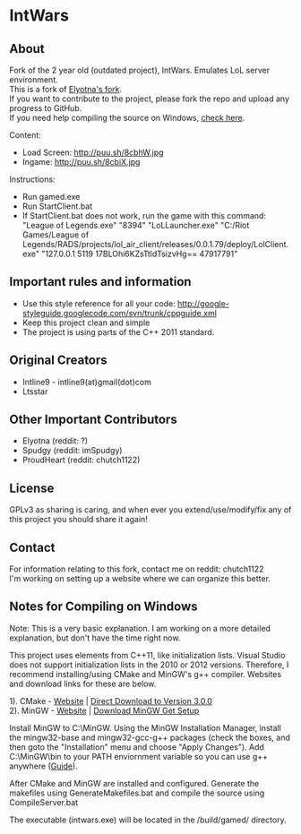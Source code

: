 IntWars
==================
About
------
Fork of the 2 year old (outdated project), IntWars. Emulates LoL server environment.  
This is a fork of [Elyotna's fork](https://github.com/Elyotna/IntWars).   
If you want to contribute to the project, please fork the repo and upload any progress to GitHub.  
If you need help compiling the source on Windows, [check here](#notes-for-compiling-on-windows).

Content:
* Load Screen: http://puu.sh/8cbhW.jpg
* Ingame: http://puu.sh/8cbiX.jpg


Instructions:
* Run gamed.exe
* Run StartClient.bat
* If StartClient.bat does not work, run the game with this command: "League of Legends.exe" "8394" "LoLLauncher.exe" "C:/Riot Games/League of Legends/RADS/projects/lol_air_client/releases/0.0.1.79/deploy/LolClient.exe" "127.0.0.1 5119 17BLOhi6KZsTtldTsizvHg== 47917791"

Important rules and information
---------
* Use this style reference for all your code: http://google-styleguide.googlecode.com/svn/trunk/cppguide.xml
* Keep this project clean and simple
* The project is using parts of the C++ 2011 standard.

Original Creators
-------
* Intline9 - intline9(at)gmail(dot)com
* Ltsstar

Other Important Contributors
-------
* Elyotna (reddit: ?)
* Spudgy (reddit: imSpudgy)
* ProudHeart (reddit: chutch1122)


License
-------
GPLv3 as sharing is caring, and when ever you extend/use/modify/fix any of this project you should share it again!

Contact
-------
For information relating to this fork, contact me on reddit: chutch1122  
I'm working on setting up a website where we can organize this better.

Notes for Compiling on Windows
---------
Note: This is a very basic explanation. I am working on a more detailed explanation, but don't have the time right now.

This project uses elements from C++11, like initialization lists. Visual Studio does not support initialization lists in the 2010 or 2012 versions. Therefore, I recommend installing/using CMake and MinGW's g++ compiler. Websites and download links for these are below.

1). CMake - [Website](http://www.cmake.org/cmake/resources/software.html) | [Direct Download to Version 3.0.0](http://www.cmake.org/files/v3.0/cmake-3.0.0-win32-x86.exe)  
2). MinGW - [Website](http://www.mingw.org/) | [Download MinGW Get Setup](http://sourceforge.net/projects/mingw/files/Installer/mingw-get-setup.exe/download)


Install MinGW to C:\MinGW\. Using the MinGW Installation Manager, install the mingw32-base and mingw32-gcc-g++ packages (check the boxes, and then goto the "Installation" menu and choose "Apply Changes"). 
Add C:\MinGW\bin to your PATH enviornment variable so you can use g++ anywhere ([Guide](http://www.computerhope.com/issues/ch000549.htm)).

After CMake and MinGW are installed and configured. Generate the makefiles using GenerateMakefiles.bat and compile the source using CompileServer.bat

The executable (intwars.exe) will be located in the /build/gamed/ directory.
